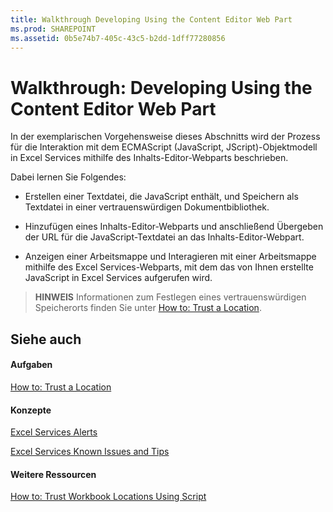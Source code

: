 ```yaml
---
title: Walkthrough Developing Using the Content Editor Web Part
ms.prod: SHAREPOINT
ms.assetid: 0b5e74b7-405c-43c5-b2dd-1dff77280856
---
```



# Walkthrough: Developing Using the Content Editor Web Part

In der exemplarischen Vorgehensweise dieses Abschnitts wird der Prozess für die Interaktion mit dem ECMAScript (JavaScript, JScript)-Objektmodell in Excel Services mithilfe des Inhalts-Editor-Webparts beschrieben.
  
    
    

Dabei lernen Sie Folgendes:
- Erstellen einer Textdatei, die JavaScript enthält, und Speichern als Textdatei in einer vertrauenswürdigen Dokumentbibliothek.
    
  
- Hinzufügen eines Inhalts-Editor-Webparts und anschließend Übergeben der URL für die JavaScript-Textdatei an das Inhalts-Editor-Webpart.
    
  
- Anzeigen einer Arbeitsmappe und Interagieren mit einer Arbeitsmappe mithilfe des Excel Services-Webparts, mit dem das von Ihnen erstellte JavaScript in Excel Services aufgerufen wird.
    
  

> **HINWEIS**
> Informationen zum Festlegen eines vertrauenswürdigen Speicherorts finden Sie unter  [How to: Trust a Location](how-to-trust-a-location.md).
  
    
    


## Siehe auch


#### Aufgaben


  
    
    
 [How to: Trust a Location](how-to-trust-a-location.md)
#### Konzepte


  
    
    
 [Excel Services Alerts](excel-services-alerts.md)
  
    
    
 [Excel Services Known Issues and Tips](excel-services-known-issues-and-tips.md)
#### Weitere Ressourcen


  
    
    
 [How to: Trust Workbook Locations Using Script](http://msdn.microsoft.com/library/79ab6ced-7a0c-4275-b852-bb246fc6be57%28Office.15%29.aspx)

